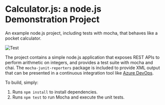 Calculator.js: a node.js Demonstration Project
==============================================
An example node.js project, including tests with mocha, that behaves like
a pocket calculator.

![Test](https://dev.azure.com/UUU-AZ-400/ParsUnlimited/_apis/build/status/jimycao.calculator?branchName=master)

The project contains a simple node.js application that exposes REST APIs
to perform arithmetic on integers, and provides a test suite with mocha
and chai.  The `mocha-junit-reporters` package is included to provide XML
output that can be presented in a continuous integration tool like
[Azure DevOps](https://azure.com/devops).

To build, simply:

1. Runs `npm install` to install dependencies.
2. Runs `npm test` to run Mocha and execute the unit tests.

